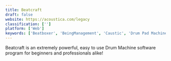 ```yaml
---
title: Beatcraft
draft: false 
website: https://acoustica.com/legacy
classification: ['']
platform: ['Web']
keywords: ['Beatboxer', 'BeingManagement', 'Caustic', 'Drum Pad Machine', 'DrumThrash', 'FL Studio', 'HTML-909', 'HTML5 Drum Machine', 'Hammerhead', 'Hydrogen', 'LMMS', 'Lil Drum Machine', 'NQI Orchestra', 'NodeBeat', 'Rhythm Studio', 'Splice Beat Maker', 'WorkOtter', 'bleep box', 'drumbit', 'iMaschine', 'iO-808', 'keezy']
---
```

Beatcraft is an extremely powerful, easy to use Drum Machine software program for beginners and professionals alike!